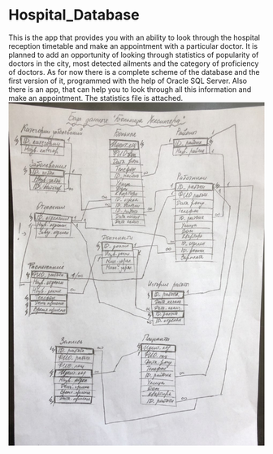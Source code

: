 # Hospital_Database
This is the app that provides you with an ability to look through the hospital reception timetable and make an appointment with a particular doctor. It is planned to add an opportunity of looking through statistics of popularity of doctors in the city, most detected ailments and the category of proficiency of doctors. As for now there is a complete scheme of the database and the first version of it, programmed with the help of Oracle SQL Server. Also there is an app, that can help you to look through all this information and make an appointment. The statistics file is attached.
![Database scheme](/DataBase_photo.jpg)
